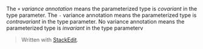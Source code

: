 

The `+`  _variance annotation_ means the parameterized type is _covariant_ in the type parameter. The `-` variance annotation means the parameterized type is _contravariant_ in the type parameter. No variance annotation means the parameterized type is _invariant_ in the type parameterv
> Written with [StackEdit](https://stackedit.io/).
<!--stackedit_data:
eyJoaXN0b3J5IjpbLTE4MzA3NDM2MTksNzMwOTk4MTE2LDExMz
IzMzMwNSwxMjI2NDMxNTUsMTIyNjQzMTU1LC0xOTg1NjE1Nzgy
LC0xODAwNDY1NDY4LC0xMjgyOTY0MDAyLDE4OTE2NzExNTEsLT
IwOTcyMTgwNDQsMzA2NzIyODIxLC0xNzA3NDAxMTI3LDE0MDk4
MzcyOTEsMTk2Njg3MjQ2MywtNzgzNjk4NTgzLDI4MjMwNjczMy
wxMzEyMjg4NTc3LDE5OTcwOTQ2NDMsLTM3MTc1MDAwNCwtMTk4
ODc2MDIyNF19
-->